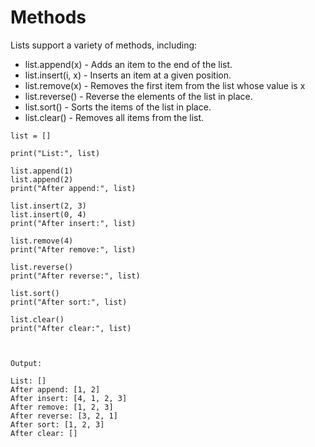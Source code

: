 # Methods

Lists support a variety of methods, including:

* list.append\(x\) - Adds an item to the end of the list.
* list.insert\(i, x\) - Inserts an item at a given position.
* list.remove\(x\) - Removes the first item from the list whose value is x
* list.reverse\(\) - Reverse the elements of the list in place.
* list.sort\(\) - Sorts the items of the list in place.
* list.clear\(\) - Removes all items from the list.



```
list = []

print("List:", list)

list.append(1)
list.append(2)
print("After append:", list)

list.insert(2, 3)
list.insert(0, 4)
print("After insert:", list)

list.remove(4)
print("After remove:", list)

list.reverse()
print("After reverse:", list)

list.sort()
print("After sort:", list)

list.clear()
print("After clear:", list)



Output:

List: []
After append: [1, 2]
After insert: [4, 1, 2, 3]
After remove: [1, 2, 3]
After reverse: [3, 2, 1]
After sort: [1, 2, 3]
After clear: []


```



